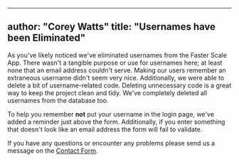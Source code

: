 --------------------------------
author: "Corey Watts"
title: "Usernames have been Eliminated"
--------------------------------

As you've likely noticed we've eliminated usernames from the Faster Scale App. There wasn't a tangible purpose or use for usernames here; at least none that an email address  couldn't serve. Making our users remember an extraneous username didn't seem very nice. Additionally, we were able to delete a bit of username-related code. Deleting unnecessary code is a great way to keep the project clean and tidy. We've completely deleted all usernames from the database too.

To help you remember **not** put your username in the login page, we've added a reminder just above the form. Additionally, if you enter something that doesn't look like an email address the form will fail to validate.

If you have any questions or encounter any problems please send us a message on the [Contact Form](/contact).
